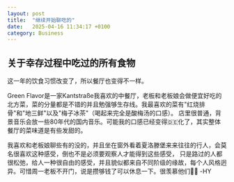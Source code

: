 ```yaml
---
layout: post
title:  "继续开始聊吃的"
date:   2025-04-16 11:34:17 +0100
category: Business
---
```



## 关于幸存过程中吃过的所有食物

这一年的饮食习惯改变了，所以餐厅也变得不一样。

Green Flavor是一家Kantstraße我喜欢的中餐厅，老板和老板娘会做便宜好吃的北方菜，菜的分量都是不错的并且勉强够生存线。我最喜欢的菜有"红烧排骨"和"地三鲜"以及"梅子冰茶"（喝起来完全是酸梅汤的口感）。
店里很普通，背景音乐会放一些80年代的国内音乐。可能我的口感已经变得🇩🇪化了，其实整体餐厅的菜味道是有些发甜的。

我喜欢和老板娘聊些有的没的，并且坐在窗外看着夏洛滕堡来来往往的行人，会莫名很喜欢这种感受，倒也不是必须要观察人才能得到这些感受，
只是路过的人都很松弛，给人一种很自由的感受，并且貌似都来自不同阶级的缘故，每个人风格迥异。可惜周一老板不开门，说是攒够钱了可以休息一下。很羡慕他们🧚🏻
-HY

